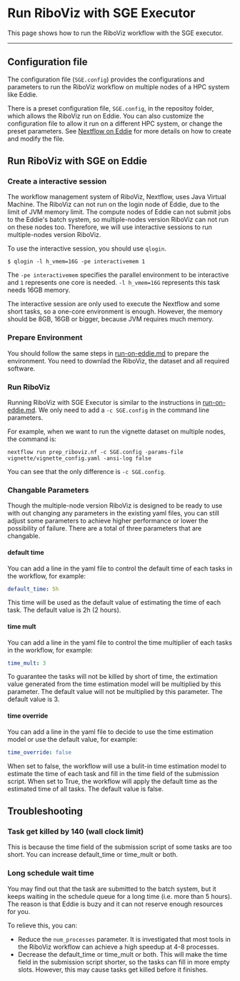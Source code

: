 # Run RiboViz with SGE Executor

This page shows how to run the RiboViz workflow with the SGE executor.

---

## Configuration file

The configuration file (`SGE.config`) provides the configurations and parameters to run the RiboViz workflow on multiple nodes of a HPC system like Eddie.

There is a preset configuration file, `SGE.config`, in the repositoy folder, which allows the RiboViz run on Eddie.
You can also customize the configuration file to allow it run on a different HPC system, or change the preset parameters.
See [Nextflow on Eddie](https://git.ecdf.ed.ac.uk/igmmbioinformatics/nextflow-eddie) for more details on how to create and modify the file.

## Run RiboViz with SGE on Eddie

### Create a interactive session
The workflow management system of RiboViz, Nextflow, uses Java Virtual Machine. The RiboViz can not run on the login node of Eddie, due to the limit of JVM memory limit. The compute nodes of Eddie can not submit jobs to the Eddie's batch system, so multiple-nodes version RiboViz can not run on these nodes too. Therefore, we will use interactive sessions to run multiple-nodes version RiboViz.

To use the interactive session, you should use `qlogin`.

```console
$ qlogin -l h_vmem=16G -pe interactivemem 1
```
The `-pe interactivemem` specifies the parallel environment to be interactive and `1` represents one core is needed.
`-l h_vmem=16G` represents this task needs 16GB memory.

The interactive session are only used to execute the Nextflow and some short tasks, so a one-core environment is enough. However, the memory should be 8GB, 16GB or bigger, because JVM requires much memory.

### Prepare Environment
You should follow the same steps in [run-on-eddie.md](./run-on-eddie.md) to prepare the environment.
You need to downlad the RiboViz, the dataset and all required software.

### Run RiboViz
Running RiboViz with SGE Executor is similar to the instructions in [run-on-eddie.md](./run-on-eddie.md). We only need to add a `-c SGE.config` in the command line parameters.

For example, when we want to run the vignette dataset on multiple nodes, the command is:
```console
nextflow run prep_riboviz.nf -c SGE.config -params-file vignette/vignette_config.yaml -ansi-log false
```
You can see that the only difference is `-c SGE.config`.

### Changable Parameters
Though the multiple-node version RiboViz is designed to be ready to use with out changing any parameters in the existing yaml files, you can still adjust some parameters to achieve higher performance or lower the possibility of failure.
There are a total of three parameters that are changable.

#### default time
You can add a line in the yaml file to control the default time of each tasks in the workflow, for example:
```yaml
default_time: 5h
```
This time will be used as the default value of estimating the time of each task. The default value is 2h (2 hours).

#### time mult
You can add a line in the yaml file to control the time multiplier of each tasks in the workflow, for example:
```yaml
time_mult: 3
```
To guarantee the tasks will not be killed by short of time, the extimation value generated from the time estimation model will be multiplied by this parameter. The default value will not be multiplied by this parameter. The default value is 3.

#### time override
You can add a line in the yaml file to decide to use the time estimation model or use the default value, for example:
```yaml
time_override: false
```
When set to false, the workflow will use a bulit-in time estimation model to estimate the time of each task and fill in the time field of the submission script.
When set to True, the workflow will apply the default time as the estimated time of all tasks.
The default value is false.

## Troubleshooting
### Task get killed by 140 (wall clock limit)
This is because the time field of the submission script of some tasks are too short. You can increase default_time or time_mult or both.

### Long schedule wait time
You may find out that the task are submitted to the batch system, but it keeps waiting in the schedule queue for a long time (i.e. more than 5 hours). The reason is that Eddie is buzy and it can not reserve enough resources for you.

To relieve this, you can:
* Reduce the `num_processes` parameter. It is investigated that most tools in the RiboViz workflow can achieve a high speedup at 4-8 processes.
* Decrease the default_time or time_mult or both. This will make the time field in the submission script shorter, so the tasks can fill in more empty slots. However, this may cause tasks get killed before it finishes.
